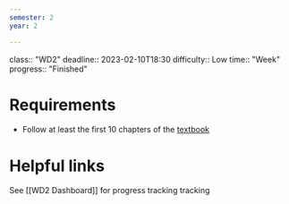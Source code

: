 ```yaml
---
semester: 2
year: 2

---
```

class:: "WD2"
deadline:: 2023-02-10T18:30
difficulty:: Low
time:: "Week"
progress:: "Finished"

# Requirements
- Follow at least the first 10 chapters of the [textbook](https:://moodle.gla.ac.uk/pluginfile.php/5700465/mod_resource/content/1/twd-uog-lib-2021-01-07.pdf)

# Helpful links
See [[WD2 Dashboard]] for progress tracking
 tracking

